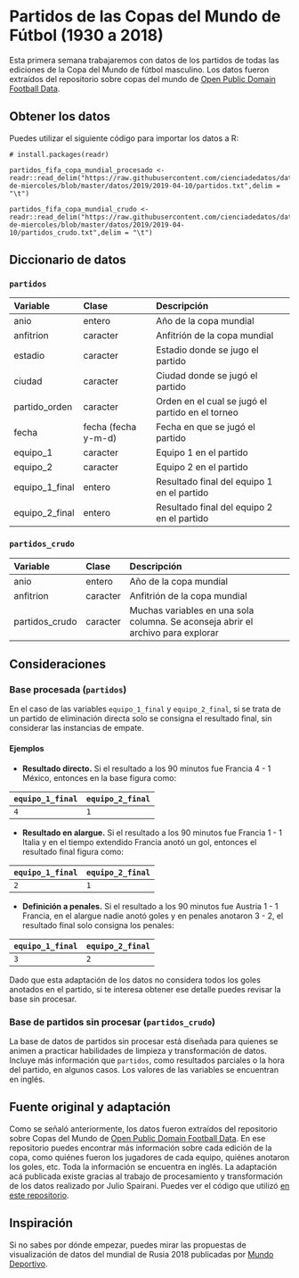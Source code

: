 # Partidos de las Copas del Mundo de Fútbol (1930 a 2018)

Esta primera semana trabajaremos con datos de los partidos de todas las ediciones de la Copa del Mundo de fútbol masculino. Los datos fueron extraídos del repositorio sobre copas del mundo de [Open Public Domain Football Data](https://github.com/openfootball/world-cup). 


## Obtener los datos

Puedes utilizar el siguiente código para importar los datos a R:
```
# install.packages(readr)

partidos_fifa_copa_mundial_procesado <- readr::read_delim("https://raw.githubusercontent.com/cienciadedatos/datos-de-miercoles/blob/master/datos/2019/2019-04-10/partidos.txt",delim = "\t")

partidos_fifa_copa_mundial_crudo <- readr::read_delim("https://raw.githubusercontent.com/cienciadedatos/datos-de-miercoles/blob/master/datos/2019/2019-04-10/partidos_crudo.txt",delim = "\t")
```

## Diccionario de datos


### `partidos`

|Variable       |Clase               |Descripción |
|:--------------|:-------------------|:-----------|
|anio           |entero              |Año de la copa mundial |
|anfitrion      |caracter            |Anfitrión de la copa mundial |
|estadio        |caracter            |Estadio donde se jugo el partido |
|ciudad         |caracter            |Ciudad donde se jugó el partido |
|partido_orden  |caracter            |Orden en el cual se jugó el partido en el torneo |
|fecha          |fecha (fecha y-m-d) |Fecha en que se jugó el partido |
|equipo_1       |caracter            |Equipo 1 en el partido |
|equipo_2       |caracter            |Equipo 2 en el partido |
|equipo_1_final |entero              |Resultado final del equipo 1 en el partido |
|equipo_2_final |entero              |Resultado final del equipo 2 en el partido |


### `partidos_crudo`

|Variable       |Clase               |Descripción |
|:--------------|:-------------------|:-----------|
|anio           |entero              |Año de la copa mundial |
|anfitrion      |caracter            |Anfitrión de la copa mundial |
|partidos_crudo |caracter            |Muchas variables en una sola columna. Se aconseja abrir el archivo para explorar|


## Consideraciones

### Base procesada (`partidos`)

En el caso de las variables `equipo_1_final` y `equipo_2_final`, si se trata de un partido de eliminación directa solo se consigna el resultado final, sin considerar las instancias de empate. 

#### Ejemplos 

* __Resultado directo.__ Si el resultado a los 90 minutos fue Francia 4 - 1 México, entonces en la base figura como:

|`equipo_1_final` |`equipo_2_final` |
|:--------------|:---------------|
| `4` | `1`|


* __Resultado en alargue.__ Si el resultado a los 90 minutos fue Francia 1 - 1 Italia y en el tiempo extendido Francia anotó un gol, entonces el resultado final figura como:

|`equipo_1_final` |`equipo_2_final` |
|:--------------|:---------------|
| `2` | `1`|


* __Definición a penales.__ Si el resultado a los 90 minutos fue Austria 1 - 1 Francia, en el alargue nadie anotó goles y en penales anotaron 3 - 2, el resultado final solo consigna los penales: 

|`equipo_1_final` |`equipo_2_final` |
|:--------------|:---------------|
| `3` | `2`|

Dado que esta adaptación de los datos no considera todos los goles anotados en el partido, si te interesa obtener ese detalle puedes revisar la base sin procesar.

### Base de partidos sin procesar (`partidos_crudo`)

La base de datos de partidos sin procesar está diseñada para quienes se animen a practicar habilidades de limpieza y transformación de datos. Incluye más información que `partidos`, como resultados parciales o la hora del partido, en algunos casos. Los valores de las variables se encuentran en inglés. 


## Fuente original y adaptación

Como se señaló anteriormente, los datos fueron extraídos del repositorio sobre Copas del Mundo de [Open Public Domain Football Data](https://github.com/openfootball/world-cup). En ese repositorio puedes encontrar más información sobre cada edición de la copa, como quiénes fueron los jugadores de cada equipo, quiénes anotaron los goles, etc. Toda la información se encuentra en inglés. 
La adaptación acá publicada existe gracias al trabajo de procesamiento y transformación de los datos realizado por Julio Spairani. Puedes ver el código que utilizó [en este repositorio](https://github.com/jas1/world-cup/tree/master/r). 

## Inspiración

Si no sabes por dónde empezar, puedes mirar las propuestas de visualización de datos del mundial de Rusia 2018 publicadas por [Mundo Deportivo](https://www.mundodeportivo.com/md/futbol/estadisticas-mundial/grupoa/index.html). 
